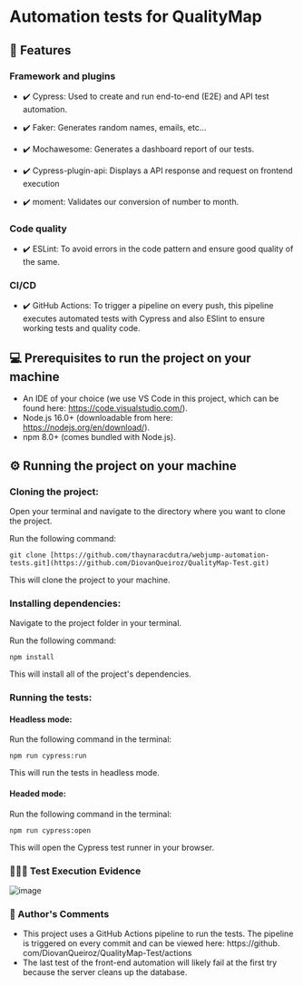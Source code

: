 # Automation tests for QualityMap

## 🚀 Features 
### Framework and plugins
* ✔️ Cypress: Used to create and run end-to-end (E2E) and API test automation.

* ✔️ Faker: Generates random names, emails, etc...

* ✔️ Mochawesome: Generates a dashboard report of our tests.

* ✔️ Cypress-plugin-api: Displays a API  response and request on frontend execution

* ✔️ moment: Validates our conversion of number to month.

### Code quality
* ✔️ ESLint: To avoid errors in the code pattern and ensure good quality of the same.

### CI/CD
* ✔️ GitHub Actions: To trigger a pipeline on every push, this pipeline executes automated tests with Cypress and also ESlint to ensure working tests and quality code.


## 💻 Prerequisites to run the project on your machine

* An IDE of your choice (we use VS Code in this project, which can be found here: https://code.visualstudio.com/).
* Node.js 16.0+ (downloadable from here: https://nodejs.org/en/download/).
* npm 8.0+ (comes bundled with Node.js).


## ⚙️ Running the project on your machine

### Cloning the project:

Open your terminal and navigate to the directory where you want to clone the project.

Run the following command:
```
git clone [https://github.com/thaynaracdutra/webjump-automation-tests.git](https://github.com/DiovanQueiroz/QualityMap-Test.git)
```
This will clone the project to your machine.


### Installing dependencies:


Navigate to the project folder in your terminal.

Run the following command:
```
npm install
```
This will install all of the project's dependencies.


### Running the tests:

#### Headless mode:

Run the following command in the terminal:
```
npm run cypress:run
```
This will run the tests in headless mode.


#### Headed mode:


Run the following command in the terminal:
```
npm run cypress:open
```
This will open the Cypress test runner in your browser.



### 👩🏽‍💻 Test Execution Evidence


![image](https://github.com/DiovanQueiroz/QualityMap-Test/assets/98119854/2dcd05ed-9288-4dc9-8bd3-8b5ce8a8d692)




### 💬 Author's Comments

* This project uses a GitHub Actions pipeline to run the tests. The pipeline is triggered on every commit and can be viewed here: https://github.
com/DiovanQueiroz/QualityMap-Test/actions
* The last test of the front-end automation will likely fail at the first try because the server cleans up the database.
